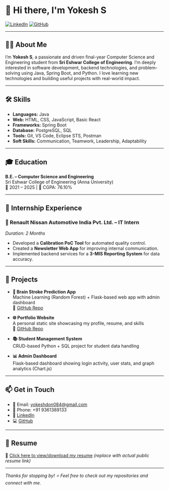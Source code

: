 # 👋 Hi there, I'm Yokesh S

[![LinkedIn](https://img.shields.io/badge/LinkedIn-blue?style=flat&logo=linkedin)](https://www.linkedin.com/in/yokesh-s-986b8828a/)
[![GitHub](https://img.shields.io/badge/GitHub-100000?style=flat&logo=github&logoColor=white)](https://github.com/sYokesh2004)

---

## 🧑‍💻 About Me

I’m **Yokesh S**, a passionate and driven final-year Computer Science and Engineering student from **Sri Eshwar College of Engineering**. I’m deeply interested in software development, backend technologies, and problem-solving using Java, Spring Boot, and Python. I love learning new technologies and building useful projects with real-world impact.

---

## 🛠️ Skills

- **Languages:** Java
- **Web:** HTML, CSS, JavaScript, Basic React
- **Frameworks:** Spring Boot
- **Database:** PostgreSQL, SQL
- **Tools:** Git, VS Code, Eclipse STS, Postman
- **Soft Skills:** Communication, Teamwork, Leadership, Adaptability

---

## 🎓 Education

**B.E. – Computer Science and Engineering**  
Sri Eshwar College of Engineering (Anna University)  
📅 2021 – 2025 | 🎯 CGPA: 76.10%

---

## 💼 Internship Experience

### 🚗 Renault Nissan Automotive India Pvt. Ltd. – IT Intern  
*Duration: 2 Months*

- Developed a **Calibration PoC Tool** for automated quality control.
- Created a **Newsletter Web App** for improving internal communication.
- Implemented backend services for a **3-MIS Reporting System** for data accuracy.

---

## 🚀 Projects

- **🧠 Brain Stroke Prediction App**  
  Machine Learning (Random Forest) + Flask-based web app with admin dashboard  
  🔗 [GitHub Repo](https://github.com/sYokesh2004)

- **🌐 Portfolio Website**  
  A personal static site showcasing my profile, resume, and skills  
  🔗 [GitHub Repo](https://github.com/sYokesh2004/Portfolio)

- **📚 Student Management System**  
  CRUD-based Python + SQL project for student data handling

- **📊 Admin Dashboard**  
  Flask-based dashboard showing login activity, user stats, and graph analytics (Chart.js)

---

## 📫 Get in Touch

- 📧 Email: [yokeshdon084@gmail.com](mailto:yokeshdon084@gmail.com)  
- 📱 Phone: +91 9361389133  
- 🔗 [LinkedIn](https://www.linkedin.com/in/yokesh-s-986b8828a/)  
- 💻 [GitHub](https://github.com/sYokesh2004)

---

## 📄 Resume

📁 [Click here to view/download my resume](https://github.com/sYokesh2004) *(replace with actual public resume link)*

---

_Thanks for stopping by! ⭐ Feel free to check out my repositories and connect with me._

